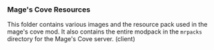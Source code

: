 ### Mage's Cove Resources

This folder contains various images and the resource pack used in the mage's cove mod.
It also contains the entire modpack in the `mrpacks` directory for the Mage's Cove server. (client)
